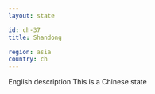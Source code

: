 ```yaml
---
layout: state

id: ch-37
title: Shandong

region: asia
country: ch
---
```

English description
This is a Chinese state